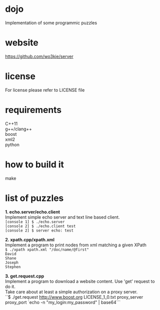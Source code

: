# dojo  
Implementation of some programmic puzzles  

# website  
https://github.com/wo3kie/server  

# license  
For license please refer to LICENSE file  

# requirements  
C++11  
g++/clang++  
boost  
xml2  
python  

# how to build it  
make  

# list of puzzles  

**1. echo.server/echo.client**  
Implement simple echo server and text line based client.  
`[console 1] $ ./echo.server`  
`[console 2] $ ./echo.client test`  
`[console 2] $ server echo: test`  

**2. xpath.cpp/xpath.xml**  
Implement a program to print nodes from xml matching a given XPath  
`$ ./xpath xpath.xml "/doc/name/@first"`  
`David`  
`Shane`  
`Joseph`  
`Stephen`  

**3. get.request.cpp**  
Implement a program to download a website content. Use 'get' request to do it.  
Take care about at least a simple authorization on a proxy server.  
``$ ./get.request http://www.boost.org LICENSE_1_0.txt proxy_server proxy_port `echo -n "my_login:my_password" | base64```

